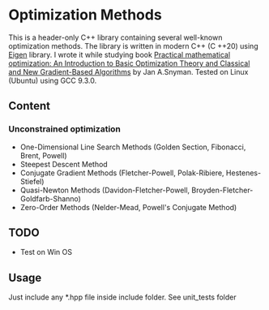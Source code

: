 # Optimization Methods
This is a header-only C++ library containing several well-known optimization methods. 
The library is written in modern C++ (C ++20) using [Eigen](http://eigen.tuxfamily.org/index.php?title=Main_Page) library. I wrote it while studying book
[Practical mathematical optimization: An Introduction to Basic Optimization Theory and Classical and New Gradient-Based Algorithms](https://www.springer.com/gp/book/9780387298245)
by Jan A.Snyman.
Tested on Linux (Ubuntu) using GCC 9.3.0. 

## Content
### Unconstrained optimization
* One-Dimensional Line Search Methods (Golden Section, Fibonacci, Brent, Powell)
* Steepest Descent Method
* Conjugate Gradient Methods (Fletcher-Powell, Polak-Ribiere, Hestenes-Stiefel)
* Quasi-Newton Methods (Davidon-Fletcher-Powell, Broyden-Fletcher-Goldfarb-Shanno)
* Zero-Order Methods (Nelder-Mead, Powell's Conjugate Method)
## TODO
* Test on Win OS
## Usage
Just include any *.hpp file inside include folder. See unit_tests folder

